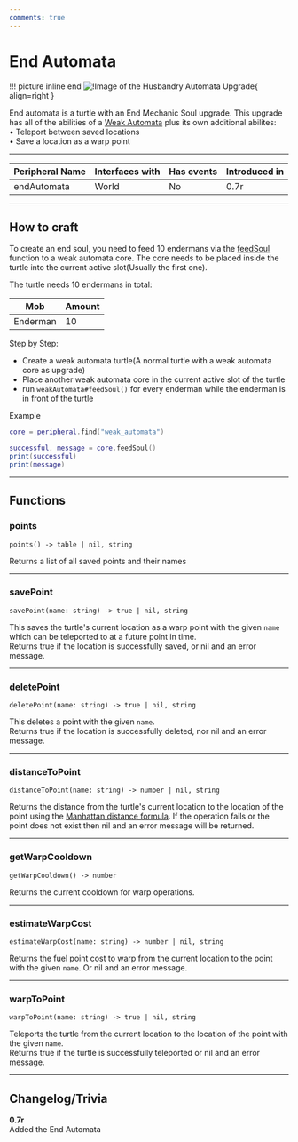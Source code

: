 ```yaml
---
comments: true
---
```


# End Automata

!!! picture inline end
    ![!Image of the Husbandry Automata Upgrade](../img/previews/end_automata.png){ align=right }

End automata is a turtle with an End Mechanic Soul upgrade. This upgrade has all of the abilities of a [Weak Automata](./weak_automata.md) plus its own additional abilites:  
• Teleport between saved locations  
• Save a location as a warp point

<p class="picture-spacing" style="--ps:3.7rem;"></p>

---

<center>

| Peripheral Name | Interfaces with | Has events | Introduced in |
| --------------- | --------------- | ---------- | ------------- |
| endAutomata     | World           | No         | 0.7r          |

</center>

---

## How to craft

To create an end soul, you need to feed 10 endermans via the [feedSoul](weak_automata.md#feedsoul) function to a weak automata core.
The core needs to be placed inside the turtle into the current active slot(Usually the first one).

The turtle needs 10 endermans in total:

| Mob      | Amount |
|----------|--------|
| Enderman | 10     |

Step by Step:

- Create a weak automata turtle(A normal turtle with a weak automata core as upgrade)
- Place another weak automata core in the current active slot of the turtle
- run `weakAutomata#feedSoul()` for every enderman while the enderman is in front of the turtle

Example
```lua
core = peripheral.find("weak_automata")

successful, message = core.feedSoul()
print(successful)
print(message)
```

---

## Functions

### points
```
points() -> table | nil, string
```
Returns a list of all saved points and their names

---

### savePoint
```
savePoint(name: string) -> true | nil, string
```
This saves the turtle's current location as a warp point with the given `name` which can be teleported to at a future point in time.  
Returns true if the location is successfully saved, or nil and an error message.

---

### deletePoint
```
deletePoint(name: string) -> true | nil, string
```
This deletes a point with the given `name`.     
Returns true if the location is successfully deleted, nor nil and an error message.

---

### distanceToPoint
```
distanceToPoint(name: string) -> number | nil, string
```
Returns the distance from the turtle's current location to the location of the point using the [Manhattan distance formula](https://en.wikipedia.org/wiki/Taxicab_geometry). If the operation fails or the point does not exist then nil and an error message will be returned.

---

### getWarpCooldown
```
getWarpCooldown() -> number
```
Returns the current cooldown for warp operations.

---

### estimateWarpCost
```
estimateWarpCost(name: string) -> number | nil, string
```
Returns the fuel point cost to warp from the current location to the point with the given `name`. Or nil and an error message.

---

### warpToPoint
```
warpToPoint(name: string) -> true | nil, string
```
Teleports the turtle from the current location to the location of the point with the given `name`.  
Returns true if the turtle is successfully teleported or nil and an error message.

---

## Changelog/Trivia

**0.7r**  
Added the End Automata
